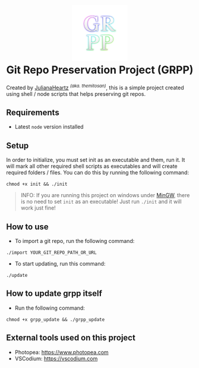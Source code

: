<h1 align="center">
    <img src="GRPP.png" alt="grpp_logo" width="150">
    <br>Git Repo Preservation Project (GRPP)
</h1>

Created by [JulianaHeartz](https://mastodon.social/@julianaheartz) <sup>*(aka. themitosan)*</sup>, this is a simple project created using shell / node scripts that helps preserving git repos.

## Requirements
- Latest `node` version installed

## Setup
In order to initialize, you must set init as an executable and them, run it. It will mark all other required shell scripts as executables and will create required folders / files. You can do this by running the following command:

```
chmod +x init && ./init
```

> INFO: If you are running this project on windows under [MinGW](https://www.mingw-w64.org), there is no need to set `init` as an executable! Just run `./init` and it will work just fine!

## How to use
- To import a git repo, run the following command:

```
./import YOUR_GIT_REPO_PATH_OR_URL
```

- To start updating, run this command:

```
./update
```

## How to update grpp itself
- Run the following command:
```
chmod +x grpp_update && ./grpp_update
```

## External tools used on this project
- Photopea: https://www.photopea.com
- VSCodium: https://vscodium.com